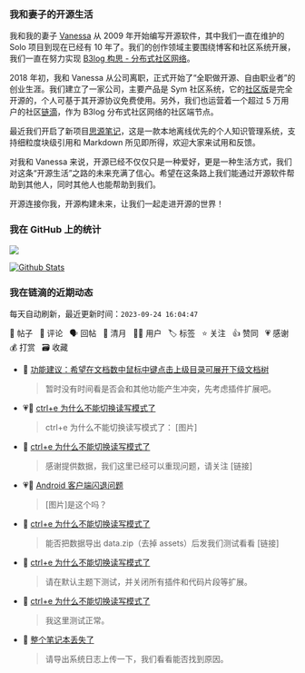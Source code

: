 ### 我和妻子的开源生活

我和我的妻子 [Vanessa](https://github.com/Vanessa219) 从 2009 年开始编写开源软件，其中我们一直在维护的 Solo 项目到现在已经有 10 年了。我们的创作领域主要围绕博客和社区系统开展，我们一直在努力实现 [B3log 构思 - 分布式社区网络](https://ld246.com/article/1546941897596)。

2018 年初，我和 Vanessa 从公司离职，正式开始了“全职做开源、自由职业者”的创业生涯。我们建立了一家公司，主要产品是 Sym 社区系统，它的[社区版](https://github.com/88250/symphony)是完全开源的，个人可基于其开源协议免费使用。另外，我们也运营着一个超过 5 万用户的社区[链滴](https://ld246.com)，作为 B3log 分布式社区网络的社区端节点。

最近我们开启了新项目[思源笔记](https://github.com/siyuan-note/siyuan)，这是一款本地离线优先的个人知识管理系统，支持细粒度块级引用和 Markdown 所见即所得，欢迎大家来试用和反馈。

对我和 Vanessa 来说，开源已经不仅仅只是一种爱好，更是一种生活方式，我们对这条“开源生活”之路的未来充满了信心。希望在这条路上我们能通过开源软件帮助到其他人，同时其他人也能帮助到我们。

开源连接你我，开源构建未来，让我们一起走进开源的世界！

### 我在 GitHub 上的统计

<a title="Hits" target="_blank" href="https://github.com/88250/88250"><img src="https://hits.b3log.org/88250/88250.svg"></a>

[![Github Stats](https://github-readme-stats.vercel.app/api?username=88250&theme=tokyonight&show_icons=true)](https://github.com/88250)

<!--events start -->

### 我在链滴的近期动态

每天自动刷新，最近更新时间：`2023-09-24 16:04:47`

📝 帖子 &nbsp; 💬 评论 &nbsp; 🗣 回帖 &nbsp; 🌙 清月 &nbsp; 👨‍💻 用户 &nbsp; 🏷️ 标签 &nbsp; ⭐️ 关注 &nbsp; 👍 赞同 &nbsp; 💗 感谢 &nbsp; 💰 打赏 &nbsp; 🗃 收藏

* 💬 [功能建议：希望在文档数中鼠标中键点击上级目录可展开下级文档树](https://ld246.com/article/1695470020364/comment/1695537233612#comments)

  > 暂时没有时间看是否会和其他功能产生冲突，先考虑插件扩展吧。
* 💗📝 [ctrl+e 为什么不能切换读写模式了](https://ld246.com/article/1695275827685)

  > ctrl+e 为什么不能切换读写模式了： [图片]
* 💬 [ctrl+e 为什么不能切换读写模式了](https://ld246.com/article/1695275827685/comment/1695537105625#comments)

  > 感谢提供数据，我们这里已经可以重现问题，请关注 [链接]
* 💗💬 [Android 客户端闪退问题](https://ld246.com/article/1695392601596/comment/1695402255576#comments)

  > [图片]是这个吗？
* 💬 [ctrl+e 为什么不能切换读写模式了](https://ld246.com/article/1695275827685/comment/1695534193186#comments)

  > 能否把数据导出 data.zip（去掉 assets）后发我们测试看看 [链接]
* 💬 [ctrl+e 为什么不能切换读写模式了](https://ld246.com/article/1695275827685/comment/1695533464046#comments)

  > 请在默认主题下测试，并关闭所有插件和代码片段等扩展。
* 💬 [ctrl+e 为什么不能切换读写模式了](https://ld246.com/article/1695275827685/comment/1695528620850#comments)

  > 我这里测试正常。
* 💬 [整个笔记本丢失了](https://ld246.com/article/1695506671655/comment/1695511563356#comments)

  > 请导出系统日志上传一下，我们看看能否找到原因。


<!--events end -->
